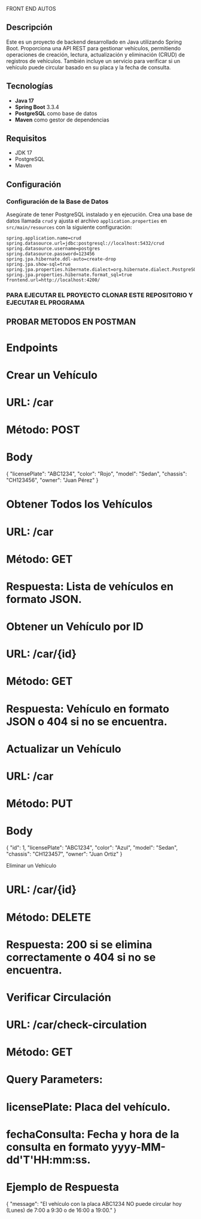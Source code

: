 FRONT END AUTOS

## Descripción

Este es un proyecto de backend desarrollado en Java utilizando Spring Boot. Proporciona una API REST para gestionar vehículos, permitiendo operaciones de creación, lectura, actualización y eliminación (CRUD) de registros de vehículos. También incluye un servicio para verificar si un vehículo puede circular basado en su placa y la fecha de consulta.

## Tecnologías

- **Java 17**
- **Spring Boot** 3.3.4
- **PostgreSQL** como base de datos
- **Maven** como gestor de dependencias

## Requisitos

- JDK 17 
- PostgreSQL
- Maven


## Configuración

### Configuración de la Base de Datos

Asegúrate de tener PostgreSQL instalado y en ejecución. Crea una base de datos llamada `crud` y ajusta el archivo `application.properties` en `src/main/resources` con la siguiente configuración:

```properties
spring.application.name=crud
spring.datasource.url=jdbc:postgresql://localhost:5432/crud
spring.datasource.username=postgres
spring.datasource.password=123456
spring.jpa.hibernate.ddl-auto=create-drop
spring.jpa.show-sql=true
spring.jpa.properties.hibernate.dialect=org.hibernate.dialect.PostgreSQLDialect
spring.jpa.properties.hibernate.format_sql=true
frontend.url=http://localhost:4200/
```
### PARA EJECUTAR EL PROYECTO CLONAR ESTE REPOSITORIO Y EJECUTAR EL PROGRAMA

## PROBAR METODOS EN POSTMAN
# Endpoints
# Crear un Vehículo
# URL: /car
# Método: POST
# Body

{
  "licensePlate": "ABC1234",
  "color": "Rojo",
  "model": "Sedan",
  "chassis": "CH123456",
  "owner": "Juan Pérez"
}

# Obtener Todos los Vehículos
# URL: /car
# Método: GET
# Respuesta: Lista de vehículos en formato JSON.
# Obtener un Vehículo por ID
# URL: /car/{id}
# Método: GET
# Respuesta: Vehículo en formato JSON o 404 si no se encuentra.

# Actualizar un Vehículo
# URL: /car
# Método: PUT
# Body
{
  "id": 1,
  "licensePlate": "ABC1234",
  "color": "Azul",
  "model": "Sedan",
  "chassis": "CH123457",
  "owner": "Juan Ortiz"
}

 Eliminar un Vehículo
# URL: /car/{id}
# Método: DELETE
# Respuesta: 200 si se elimina correctamente o 404 si no se encuentra.

# Verificar Circulación
# URL: /car/check-circulation
# Método: GET
# Query Parameters:
# licensePlate: Placa del vehículo.
# fechaConsulta: Fecha y hora de la consulta en formato yyyy-MM-dd'T'HH:mm:ss.
# Ejemplo de Respuesta
{
  "message": "El vehículo con la placa ABC1234 NO puede circular hoy (Lunes) de 7:00 a 9:30 o de 16:00 a 19:00."
}
